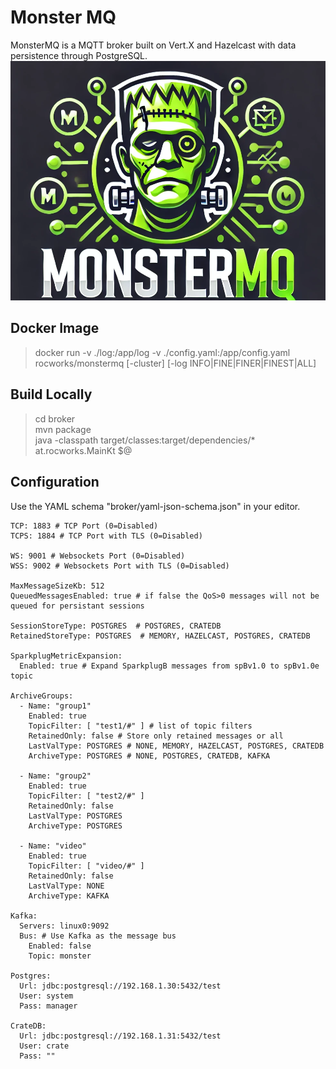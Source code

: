 # Monster MQ

MonsterMQ is a MQTT broker built on Vert.X and Hazelcast with data persistence through PostgreSQL. 
![Logo](Logo.png)



## Docker Image

> docker run -v ./log:/app/log -v ./config.yaml:/app/config.yaml rocworks/monstermq [-cluster] [-log INFO|FINE|FINER|FINEST|ALL]

## Build Locally 

> cd broker  
> mvn package  
> java -classpath target/classes:target/dependencies/* at.rocworks.MainKt $@  

## Configuration 

Use the YAML schema "broker/yaml-json-schema.json" in your editor.

```
TCP: 1883 # TCP Port (0=Disabled)
TCPS: 1884 # TCP Port with TLS (0=Disabled)

WS: 9001 # Websockets Port (0=Disabled)
WSS: 9002 # Websockets Port with TLS (0=Disabled)

MaxMessageSizeKb: 512
QueuedMessagesEnabled: true # if false the QoS>0 messages will not be queued for persistant sessions

SessionStoreType: POSTGRES  # POSTGRES, CRATEDB
RetainedStoreType: POSTGRES  # MEMORY, HAZELCAST, POSTGRES, CRATEDB

SparkplugMetricExpansion:
  Enabled: true # Expand SparkplugB messages from spBv1.0 to spBv1.0e topic

ArchiveGroups:
  - Name: "group1"
    Enabled: true
    TopicFilter: [ "test1/#" ] # list of topic filters 
    RetainedOnly: false # Store only retained messages or all
    LastValType: POSTGRES # NONE, MEMORY, HAZELCAST, POSTGRES, CRATEDB
    ArchiveType: POSTGRES # NONE, POSTGRES, CRATEDB, KAFKA

  - Name: "group2"
    Enabled: true
    TopicFilter: [ "test2/#" ]
    RetainedOnly: false
    LastValType: POSTGRES
    ArchiveType: POSTGRES

  - Name: "video"
    Enabled: true
    TopicFilter: [ "video/#" ]
    RetainedOnly: false
    LastValType: NONE
    ArchiveType: KAFKA

Kafka:
  Servers: linux0:9092
  Bus: # Use Kafka as the message bus
    Enabled: false
    Topic: monster

Postgres:
  Url: jdbc:postgresql://192.168.1.30:5432/test
  User: system
  Pass: manager

CrateDB:
  Url: jdbc:postgresql://192.168.1.31:5432/test
  User: crate
  Pass: ""

```






